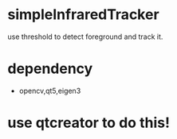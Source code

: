 # simpleInfraredTracker
use threshold to detect foreground and track it.

# dependency
- opencv,qt5,eigen3

# use qtcreator to do this!
